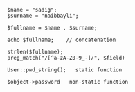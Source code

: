     
    $name = "sadig";  
    $surname = "naibbayli";  
    
    $fullname = $name . $surname;  
    
    echo $fullname;    // concatenation  
     
    strlen($fullname);  
    preg_match("/[^a-zA-Z0-9_-]/", $field)  
    
    User::pwd_string();   static function   
    
    $object->password   non-static function  

